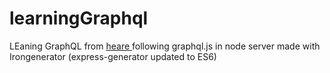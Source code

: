# learningGraphql


LEaning GraphQL from <a href="https://www.howtographql.com/"> heare </a> following graphql.js in node server made with Irongenerator (express-generator updated to ES6)
